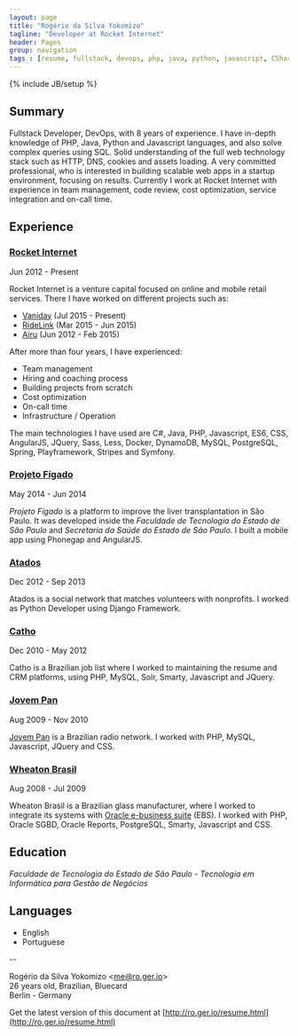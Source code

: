 ```yaml
---
layout: page
title: "Rogério da Silva Yokomizo"
tagline: "Developer at Rocket Internet"
header: Pages
group: navigation
tags : [resume, fullstack, devops, php, java, python, javascript, CSharp]
---
```

{% include JB/setup %}

## Summary

Fullstack Developer, DevOps, with 8 years of experience. I have in-depth knowledge of PHP, Java, Python and Javascript languages, and also solve complex queries using SQL.
Solid understanding of the full web technology stack such as HTTP, DNS, cookies and assets loading.
A very committed professional, who is interested in building scalable web apps in a startup environment, focusing on results.
Currently I work at Rocket Internet with experience in team management, code review, cost optimization, service integration and on-call time.


## Experience

### [Rocket Internet](https://www.rocket-internet.com)

<div class="date">
  <span>Jun 2012 - Present</span>
</div>

Rocket Internet is a venture capital focused on online and mobile retail services. There I have worked on different projects such as:

 * [Vaniday](http://vaniday.com) (Jul 2015 - Present)
 * [RideLink](https://ridelink.com/) (Mar 2015 - Jun 2015)
 * [Airu](http://www.airu.com.br) (Jun 2012 - Feb 2015)

After more than four years, I have experienced:

 * Team management
 * Hiring and coaching process
 * Building projects from scratch
 * Cost optimization
 * On-call time
 * Infrastructure / Operation

The main technologies I have used are C#, Java, PHP, Javascript, ES6, CSS, AngularJS, JQuery, Sass, Less, Docker, DynamoDB, MySQL, PostgreSQL, Spring, Playframework, Stripes and Symfony.


### [Projeto Fígado](http://etransplante.com.br/)

<div class="date">
  <span>May 2014 - Jun 2014</span>
</div>

<i>Projeto Fígado</i> is a platform to improve the liver transplantation in São Paulo. It was developed inside the *Faculdade de Tecnologia do Estado de São Paulo* and *Secretaria da Saúde do Estado de São Paulo*. I built a mobile app using Phonegap and AngularJS.


### [Atados](http://www.atados.com.br)

<div class="date">
  <span>Dec 2012 - Sep 2013</span>
</div>

Atados is a social network that matches volunteers with nonprofits. I worked as Python Developer using Django Framework.


### [Catho](http://www.catho.com.br)

<div class="date">
  <span>Dec 2010 - May 2012</span>
</div>

Catho is a Brazilian job list where I worked to maintaining the resume and CRM platforms, using PHP, MySQL, Solr, Smarty, Javascript and JQuery.


### [Jovem Pan](http://jp.com.br)

<div class="date">
  <span>Aug 2009 - Nov 2010</span>
</div>

[Jovem Pan](http://jp.com.br) is a Brazilian radio network. I worked with PHP, MySQL, Javascript, JQuery and CSS.


### [Wheaton Brasil](http://www.wheatonbrasil.com.br)

<div class="date">
  <span>Aug 2008 - Jul 2009</span>
</div>

Wheaton Brasil is a Brazilian glass manufacturer, where I worked to integrate its systems with [Oracle e-business suite](http://www.oracle.com/br/products/applications/ebusiness/overview/index.html) (EBS). I worked with PHP, Oracle SGBD, Oracle Reports, PostgreSQL, Smarty, Javascript and CSS.


## Education

*Faculdade de Tecnologia do Estado de São Paulo* - *Tecnologia em Informática para Gestão de Negócios*


## Languages

 * English
 * Portuguese


--

Rogério da Silva Yokomizo &lt;[me@ro.ger.io](mailto:me@ro.ger.io)&gt;<br>
26 years old, Brazilian, Bluecard<br>
Berlin - Germany<br>

Get the latest version of this document at [http://ro.ger.io/resume.html](http://ro.ger.io/resume.html)
